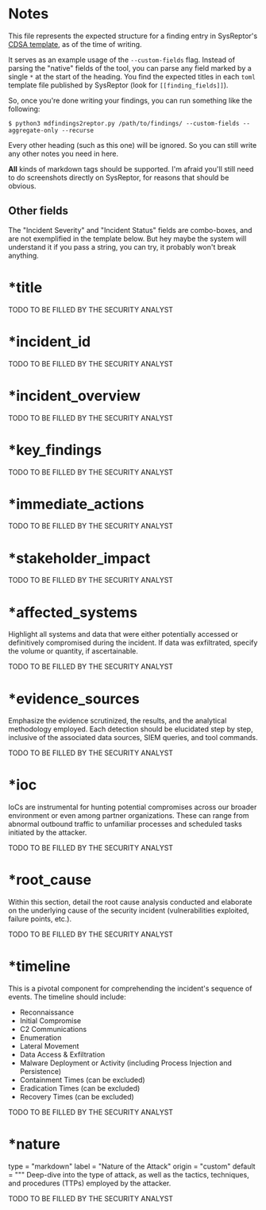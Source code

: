 
# Notes
This file represents the expected structure for a finding entry in SysReptor's [CDSA template](https://github.com/Syslifters/sysreptor/blob/main/demo_data/htb-designs/cdsa.toml), as of the time of writing.

It serves as an example usage of the `--custom-fields` flag. Instead of parsing the "native" fields of the tool, you can parse any field marked by a single `*` at the start of the heading. You find the expected titles in each `toml` template file published by SysReptor (look for `[[finding_fields]]`).

So, once you're done writing your findings, you can run something like the following:
```
$ python3 mdfindings2reptor.py /path/to/findings/ --custom-fields --aggregate-only --recurse
```

Every other heading (such as this one) will be ignored. So you can still write any other notes you need in here.

**All** kinds of markdown tags should be supported. I'm afraid you'll still need to do screenshots directly on SysReptor, for reasons that should be obvious.

## Other fields
The "Incident Severity" and "Incident Status" fields are combo-boxes, and are not exemplified in the template below. But hey maybe the system will understand it if you pass a string, you can try, it probably won't break anything.


# *title

TODO TO BE FILLED BY THE SECURITY ANALYST

# *incident_id

TODO TO BE FILLED BY THE SECURITY ANALYST

# *incident_overview

TODO TO BE FILLED BY THE SECURITY ANALYST

# *key_findings

TODO TO BE FILLED BY THE SECURITY ANALYST

# *immediate_actions

TODO TO BE FILLED BY THE SECURITY ANALYST

# *stakeholder_impact

TODO TO BE FILLED BY THE SECURITY ANALYST

# *affected_systems

Highlight all systems and data that were either potentially accessed or definitively compromised during the incident. If data was exfiltrated, specify the volume or quantity, if ascertainable.

TODO TO BE FILLED BY THE SECURITY ANALYST

# *evidence_sources

Emphasize the evidence scrutinized, the results, and the analytical methodology employed. Each detection should be elucidated step by step, inclusive of the associated data sources, SIEM queries, and tool commands.

TODO TO BE FILLED BY THE SECURITY ANALYST

# *ioc

IoCs are instrumental for hunting potential compromises across our broader environment or even among partner organizations. These can range from abnormal outbound traffic to unfamiliar processes and scheduled tasks initiated by the attacker.

TODO TO BE FILLED BY THE SECURITY ANALYST

# *root_cause

Within this section, detail the root cause analysis conducted and elaborate on the underlying cause of the security incident (vulnerabilities exploited, failure points, etc.).

TODO TO BE FILLED BY THE SECURITY ANALYST

# *timeline

This is a pivotal component for comprehending the incident's sequence of events. The timeline should include:
* Reconnaissance
* Initial Compromise
* C2 Communications
* Enumeration
* Lateral Movement
* Data Access & Exfiltration
* Malware Deployment or Activity (including Process Injection and Persistence)
* Containment Times (can be excluded)
* Eradication Times (can be excluded)
* Recovery Times (can be excluded)

TODO TO BE FILLED BY THE SECURITY ANALYST

# *nature
type = "markdown"
label = "Nature of the Attack"
origin = "custom"
default = """
Deep-dive into the type of attack, as well as the tactics, techniques, and procedures (TTPs) employed by the attacker. 

TODO TO BE FILLED BY THE SECURITY ANALYST

